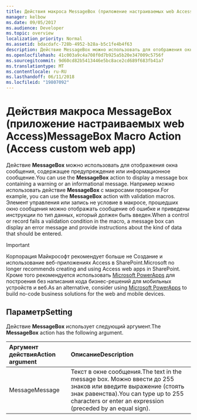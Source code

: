 ```yaml
---
title: Действия макроса MessageBox (приложение настраиваемых web Access)
manager: kelbow
ms.date: 09/05/2017
ms.audience: Developer
ms.topic: overview
localization_priority: Normal
ms.assetid: bdacdafc-728b-4952-b28a-b5c1fe4b4f63
description: Действие MessageBox можно использовать для отображения окна сообщения, содержащее предупреждение или информационное сообщение. Например можно использовать действие MessageBox с макросами проверки. Элемент управления или запись не условие в макросе, прошедших окно сообщения можно отображать сообщение об ошибке и приведены инструкции по тип данных, который должен быть введен.
ms.openlocfilehash: 41c003a9c4a708f0d7b925a5b20e347009c5756f
ms.sourcegitcommit: 9d60cd82b5413446e5bc8ace2cd689f683fb41a7
ms.translationtype: MT
ms.contentlocale: ru-RU
ms.lasthandoff: 06/11/2018
ms.locfileid: "19807092"
---
```

# <a name="messagebox-macro-action-access-custom-web-app"></a><span data-ttu-id="b6770-105">Действия макроса MessageBox (приложение настраиваемых web Access)</span><span class="sxs-lookup"><span data-stu-id="b6770-105">MessageBox Macro Action (Access custom web app)</span></span>

<span data-ttu-id="b6770-106">Действие **MessageBox** можно использовать для отображения окна сообщения, содержащее предупреждение или информационное сообщение.</span><span class="sxs-lookup"><span data-stu-id="b6770-106">You can use the **MessageBox** action to display a message box containing a warning or an informational message.</span></span> <span data-ttu-id="b6770-107">Например можно использовать действие **MessageBox** с макросами проверки.</span><span class="sxs-lookup"><span data-stu-id="b6770-107">For example, you can use the **MessageBox** action with validation macros.</span></span> <span data-ttu-id="b6770-108">Элемент управления или запись не условие в макросе, прошедших окно сообщения можно отображать сообщение об ошибке и приведены инструкции по тип данных, который должен быть введен.</span><span class="sxs-lookup"><span data-stu-id="b6770-108">When a control or record fails a validation condition in the macro, a message box can display an error message and provide instructions about the kind of data that should be entered.</span></span> 
  
> [!IMPORTANT]
> <span data-ttu-id="b6770-109">Корпорация Майкрософт рекомендует больше не Создание и использование веб-приложениях Access в SharePoint.</span><span class="sxs-lookup"><span data-stu-id="b6770-109">Microsoft no longer recommends creating and using Access web apps in SharePoint.</span></span> <span data-ttu-id="b6770-110">Кроме того рекомендуется использовать [Microsoft PowerApps](https://powerapps.microsoft.com/en-us/) для построения без написания кода бизнес-решений для мобильных устройств и веб.</span><span class="sxs-lookup"><span data-stu-id="b6770-110">As an alternative, consider using [Microsoft PowerApps](https://powerapps.microsoft.com/en-us/) to build no-code business solutions for the web and mobile devices.</span></span> 
  
## <a name="setting"></a><span data-ttu-id="b6770-111">Параметр</span><span class="sxs-lookup"><span data-stu-id="b6770-111">Setting</span></span>

<span data-ttu-id="b6770-112">Действие **MessageBox** использует следующий аргумент.</span><span class="sxs-lookup"><span data-stu-id="b6770-112">The **MessageBox** action has the following argument.</span></span> 
  
|<span data-ttu-id="b6770-113">**Аргумент действия**</span><span class="sxs-lookup"><span data-stu-id="b6770-113">**Action argument**</span></span>|<span data-ttu-id="b6770-114">**Описание**</span><span class="sxs-lookup"><span data-stu-id="b6770-114">**Description**</span></span>|
|:-----|:-----|
|<span data-ttu-id="b6770-115">Message</span><span class="sxs-lookup"><span data-stu-id="b6770-115">Message</span></span>  <br/> |<span data-ttu-id="b6770-116">Текст в окне сообщения.</span><span class="sxs-lookup"><span data-stu-id="b6770-116">The text in the message box.</span></span> <span data-ttu-id="b6770-117">Можно ввести до 255 знаков или введите выражение (стоять знак равенства).</span><span class="sxs-lookup"><span data-stu-id="b6770-117">You can type up to 255 characters or enter an expression (preceded by an equal sign).</span></span>  <br/> |
   

